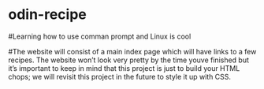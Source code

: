 # odin-recipe
#Learning how to use comman prompt and Linux is cool

#The website will consist of a main index page which will have links to a few recipes. The website won’t look very pretty by the time youve finished but it’s important to keep in mind that this project is just to build your HTML chops; we will revisit this project in the future to style it up with CSS.